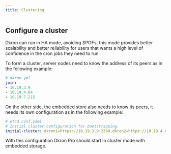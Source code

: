 ```yaml
---
title: Clustering
---
```


## Configure a cluster

Dkron can run in HA mode, avoiding SPOFs, this mode provides better scalability and better reliability for users that wants a high level of confidence in the cron jobs they need to run.

To form a cluster, server nodes need to know the address of its peers as in the following example:

```yaml
# dkron.yml
join:
- 10.19.3.9
- 10.19.4.64
- 10.19.7.215
```

On the other side, the embedded store also needs to know its peers, it needs its own configuration as in the following example:

```yaml
# etcd.conf.yaml
# Initial cluster configuration for bootstrapping.
initial-cluster: dkron1=https://10.19.3.9:2380,dkron2=https://10.19.4.64:2380,dkron3=https://10.19.7.215:2380
```

With this configuration Dkron Pro should start in cluster mode with embedded storage.
